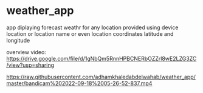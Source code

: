 # weather_app

app diplaying forecast weathr for any location provided using device location or location name or even location coordinates latitude and longitude

overview video: https://drive.google.com/file/d/1gNbQm5RnnHPBCNERbOZZrl8wE2LZG3ZC/view?usp=sharing

https://raw.githubusercontent.com/adhamkhaledabdelwahab/weather_app/master/bandicam%202022-09-18%2005-26-52-837.mp4
